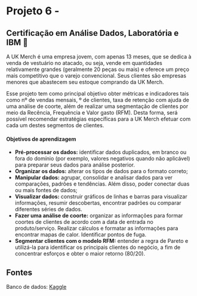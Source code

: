 # Projeto 6 - 

## Certificação em Análise Dados, Laboratória e IBM 🌟

A UK Merch é uma empresa jovem, com apenas 13 meses, que se dedica à venda de vestuário no atacado, ou seja, vende em quantidades relativamente 
grandes (geralmente 20 peças ou mais) e oferece um preço mais competitivo que o varejo convencional. Seus clientes são empresas menores que abastecem 
seu estoque comprando da UK Merch.

Esse projeto tem como principal objetivo obter métricas e indicadores tais como nº de vendas mensais, º de clientes, taxa de retenção com ajuda de 
uma análise de coorte, além de realizar uma segmentação de clientes por meio da Recência, Frequência e Valor gasto (RFM). Desta forma, será possível 
recomendar estratégias específicas para a UK Merch efetuar com cada um destes segmentos de clientes.

#### Objetivos de aprendizagem

- **Pré-processar os dados:** identificar dados duplicados, em branco ou fora do domínio (por exemplo, valores negativos quando não aplicável) para preparar seus dados para análise posterior.
- **Organizar os dados:** alterar os tipos de dados para o formato correto;
- **Manipular dados:** agrupar, consolidar e analisar dados para ver comparações, padrões e tendências. Além disso, poder conectar duas ou mais fontes de dados;
- **Visualizar dados:** construir gráficos de linhas e barras para visualizar informações, resumir descobertas, encontrar padrões ou comparar diferentes séries de dados.
- **Fazer uma análise de coorte:** organizar as informações para formar coortes de clientes de acordo com a data de entrada no produto/serviço. Realizar cálculos e formatar as informações para encontrar mapas de calor. Identificar pontos de fuga.
- **Segmentar clientes com o modelo RFM:** entender a regra de Pareto e utilizá-la para identificar os principais clientes do negócio, a fim de concentrar esforços e obter o maior retorno (80/20).


## Fontes
Banco de dados: [Kaggle](https://www.kaggle.com/himanshupoddar/zomato-bangalore-restaurants)
